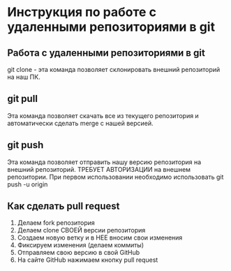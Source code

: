 # Инструкция по работе с удаленными репозиториями в git

## Работа с удаленными репозиториями в git
git clone <url>- эта команда позволяет склонировать внешний репозиторий на наш ПК.

## git pull
Эта команда позволяет скачать все из текущего репозитория и автоматически сделать merge с нашей версией.

## git push
Эта команда позволяет отправить нашу версию репозитория на внешний репозиторий. ТРЕБУЕТ АВТОРИЗАЦИИ на внешнем репозитории.
При первом использовании необходимо использовать git push -u origin <branch>

## Как сделать pull request
1. Делаем fork репозитория
2. Делаем clone СВОЕЙ версии репозитория
3. Создаем новую ветку и в НЕЕ вносим свои изменения
4. Фиксируем изменения (делаем коммиты)
5. Отправляем свою версию в свой GitHub
6. На сайте GitHub нажимаем кнопку pull request